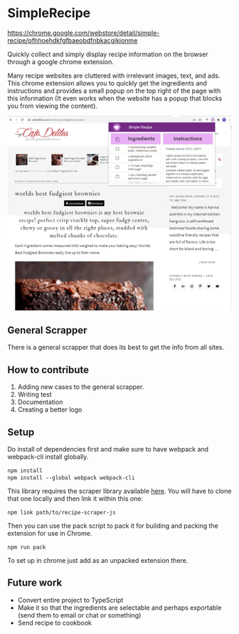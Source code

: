 # SimpleRecipe

https://chrome.google.com/webstore/detail/simple-recipe/pfhhoehdkfgfbaeobdfnbkacgikionme

Quickly collect and simply display recipe information on the browser through a google chrome extension.

Many recipe websites are cluttered with irrelevant images, text, and ads. This chrome extension allows you to quickly get the ingredients and instructions and provides a small popup on the top right of the page with this information (It even works when the website has a popup that blocks you from viewing the content).

![Screenshot of extension](https://github.com/sturdyplum/SimpleRecipe/blob/main/images/extension4.png?raw=true)


## General Scrapper
There is a general scrapper that does its best to get the info from all sites.

## How to contribute
1. Adding new cases to the general scrapper. 
2. Writing test
3. Documentation
4. Creating a better logo

## Setup
Do install of dependencies first and make sure to have webpack and webpack-cli install globally.
```
npm install
npm install --global webpack webpack-cli
```

This library requires the scraper library available [here](https://github.com/nalshihabi/recipe-scraper-js). You will have to clone that one locally and then link it within this one:
```
npm link path/to/recipe-scraper-js
```

Then you can use the pack script to pack it for building and packing the extension for use in Chrome.
```
npm run pack
```

To set up in chrome just add as an unpacked extension there.

## Future work
- Convert entire project to TypeScript
- Make it so that the ingredients are selectable and perhaps exportable (send them to email or chat or something)
- Send recipe to cookbook
